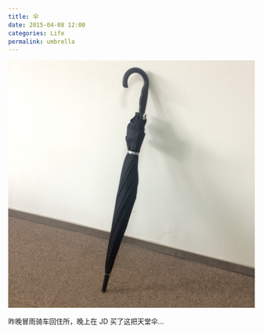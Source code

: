 ```yaml
---
title: 伞
date: 2015-04-08 12:00
categories: Life
permalink: umbrella
---
```


![6135212180967002754](/image/6135212180967002754.jpg)

昨晚冒雨骑车回住所，晚上在 JD 买了这把天堂伞…